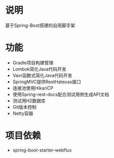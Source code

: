 # 说明

基于Spring-Boot搭建的自用脚手架

# 功能

- Gradle项目构建管理
- Lombok简化Java代码开发
- Vavr函数式简化Java代码开发
- SpringMVC提供RestHateoas接口
- 连接池使用HikariCP
- 使用Spring-rest-docs配合测试用例生成API文档
- 测试用H2数据库
- Git版本控制
- Netty容器

# 项目依赖

- spring-boot-starter-webflux
